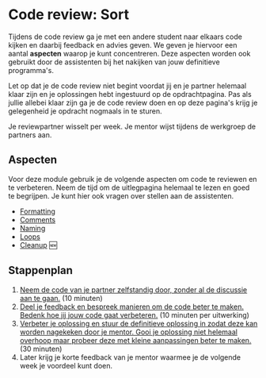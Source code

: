 # Code review: Sort

Tijdens de code review ga je met een andere student naar elkaars code kijken en daarbij feedback en advies geven. We geven je hiervoor een aantal **aspecten** waarop je kunt concentreren. Deze aspecten worden ook gebruikt door de assistenten bij het nakijken van jouw definitieve programma's.

Let op dat je de code review niet begint voordat jij en je partner helemaal klaar zijn en je oplossingen hebt ingestuurd op de opdrachtpagina. Pas als jullie allebei klaar zijn ga je de code review doen en op deze pagina's krijg je gelegenheid je opdracht nogmaals in te sturen.

Je reviewpartner wisselt per week. Je mentor wijst tijdens de werkgroep de partners aan.

## Aspecten

Voor deze module gebruik je de volgende aspecten om code te reviewen en te verbeteren. Neem de tijd om de uitlegpagina helemaal te lezen en goed te begrijpen. Je kunt hier ook vragen over stellen aan de assistenten.

- [Formatting](/quality/aspects/formatting)
- [Comments](/quality/aspects/comments)
- [Naming](/quality/aspects/naming)
- [Loops](/quality/aspects/loops)
- [Cleanup](/quality/aspects/cleanup) 🆕

## Stappenplan

1.  [Neem de code van je partner zelfstandig door, zonder al de discussie aan te gaan.](/modules/m2/review) (10 minuten)
2.  [Deel je feedback en bespreek manieren om de code beter te maken. Bedenk hoe jij jouw code gaat verbeteren.](/modules/m2/todo) (10 minuten per uitwerking)
3.  [Verbeter je oplossing en stuur de definitieve oplossing in zodat deze kan worden nagekeken door je mentor. Gooi je oplossing niet helemaal overhoop maar probeer deze met kleine aanpassingen beter te maken.](/modules/m2/revised) (30 minuten)
4.  Later krijg je korte feedback van je mentor waarmee je de volgende week je voordeel kunt doen.
